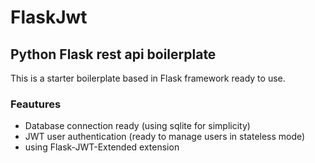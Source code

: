 # FlaskJwt

## Python Flask rest api boilerplate

This is a starter boilerplate based in Flask framework ready to use.

### Feautures
* Database connection ready (using sqlite for simplicity)
* JWT user authentication (ready to manage users in stateless mode)
* using Flask-JWT-Extended extension 
